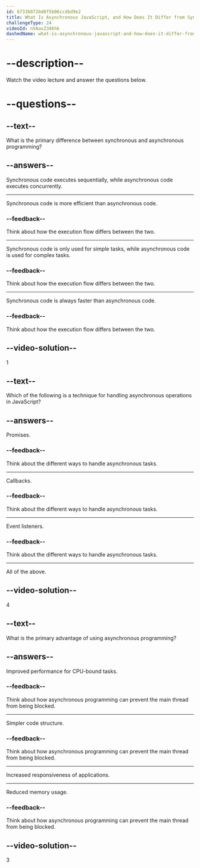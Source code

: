 ```yaml
---
id: 6733b072bd8f5b06ccdbd9e2
title: What Is Asynchronous JavaScript, and How Does It Differ from Synchronous JavaScript?
challengeType: 24
videoId: nVAaxZ34khk
dashedName: what-is-asynchronous-javascript-and-how-does-it-differ-from-synchronous-javascript
---
```


# --description--

Watch the video lecture and answer the questions below.

# --questions--

## --text--

What is the primary difference between synchronous and asynchronous programming?

## --answers--

Synchronous code executes sequentially, while asynchronous code executes concurrently.

---

Synchronous code is more efficient than asynchronous code.

### --feedback--

Think about how the execution flow differs between the two.

---

Synchronous code is only used for simple tasks, while asynchronous code is used for complex tasks.

### --feedback--

Think about how the execution flow differs between the two.

---

Synchronous code is always faster than asynchronous code.

### --feedback--

Think about how the execution flow differs between the two.

## --video-solution--

1

## --text--

Which of the following is a technique for handling asynchronous operations in JavaScript?

## --answers--

Promises.

### --feedback--

Think about the different ways to handle asynchronous tasks.

---

Callbacks.

### --feedback--

Think about the different ways to handle asynchronous tasks.

---

Event listeners.

### --feedback--

Think about the different ways to handle asynchronous tasks.

---

All of the above.

## --video-solution--

4

## --text--

What is the primary advantage of using asynchronous programming?

## --answers--

Improved performance for CPU-bound tasks.

### --feedback--

Think about how asynchronous programming can prevent the main thread from being blocked.

---

Simpler code structure.

### --feedback--

Think about how asynchronous programming can prevent the main thread from being blocked.

---

Increased responsiveness of applications.

---

Reduced memory usage.

### --feedback--

Think about how asynchronous programming can prevent the main thread from being blocked.

## --video-solution--

3
